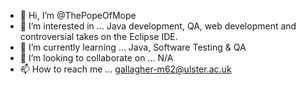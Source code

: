 - 👋 Hi, I’m @ThePopeOfMope
- 👀 I’m interested in ... Java development, QA, web development and controversial takes on the Eclipse IDE.
- 🌱 I’m currently learning ... Java, Software Testing & QA
- 💞️ I’m looking to collaborate on ... N/A
- 📫 How to reach me ... gallagher-m62@ulster.ac.uk

<!---
ThePopeOfMope/ThePopeOfMope is a ✨ special ✨ repository because its `README.md` (this file) appears on your GitHub profile.
You can click the Preview link to take a look at your changes.
--->
